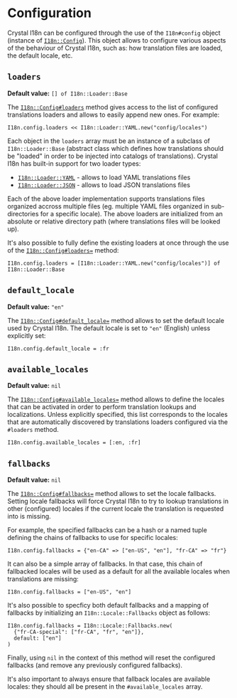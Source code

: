 # Configuration

Crystal I18n can be configured through the use of the `I18n#config` object (instance of 
<a href="/ref/I18n/Config.html" target="_blank"><code>I18n::Config</code></a>). This object allows to configure various
aspects of the behaviour of Crystal I18n, such as: how translation files are loaded, the default locale, etc.

## `loaders`

**Default value:** `[] of I18n::Loader::Base`

The <a href="/ref/I18n/Config.html#loaders:Array(I18n::Loader::Base)-instance-method" target="_blank"><code>I18n::Config#loaders</code></a>
method gives access to the
list of configured translations loaders and allows to easily append new ones. For example:

```crystal
I18n.config.loaders << I18n::Loader::YAML.new("config/locales")
```

Each object in the `loaders` array must be an instance of a subclass of `I18n::Loader::Base` (abstract class which 
defines how translations should be "loaded" in order to be injected into catalogs of translations). Crystal I18n has 
built-in support for two loader types:

* <a href="/ref/I18n/Loader/YAML.html" target="_blank"><code>I18n::Loader::YAML</code></a> - allows to load YAML 
  translations files
* <a href="/ref/I18n/Loader/JSON.html" target="_blank"><code>I18n::Loader::JSON</code></a> - allows to load JSON
  translations files

Each of the above loader implementation supports translations files organized accross multiple files (eg. multiple
YAML files organized in sub-directories for a specific locale). The above loaders are initialized from an absolute or 
relative directory path (where translations files will be looked up).

It's also possible to fully define the existing loaders at once through the use of the <a href="/ref/I18n/Config.html#loaders=(loaders)-instance-method" target="_blank"><code>I18n::Config#loaders=</code></a>
method:

```crystal
I18n.config.loaders = [I18n::Loader::YAML.new("config/locales")] of I18n::Loader::Base
```

## `default_locale`

**Default value:** `"en"`

The <a href="/ref/I18n/Config.html#default_locale=(locale:String%7CSymbol)-instance-method" target="_blank"><code>I18n::Config#default_locale=</code></a>
method allows to set the default locale used by Crystal I18n. The default locale is set to `"en"` (English) unless
explicitly set:

```crystal
I18n.config.default_locale = :fr
```

## `available_locales`

**Default value:** `nil`

The <a href="/ref/I18n/Config.html#available_locales=(available_locales:Array(String%7CSymbol)?)-instance-method" target="_blank"><code>I18n::Config#available_locales=</code></a>
method allows to define the locales that can be activated in order to perform translation lookups and localizations. 
Unless explicitly specified, this list corresponds to the locales that are automatically discovered by translations 
loaders configured via the `#loaders` method.

```crystal
I18n.config.available_locales = [:en, :fr]
```

## `fallbacks`

**Default value:** `nil`

The <a href="/ref/I18n/Config.html#fallbacks=(fallbacks:Array(String%7CSymbol)%7CHash(String%7CSymbol,Array(String%7CSymbol)%7CString%7CSymbol)%7CLocale::Fallbacks%7CNamedTuple%7CNil)-instance-method" target="_blank"><code>I18n::Config#fallbacks=</code></a>
method allows to set the locale fallbacks. Setting locale fallbacks will force Crystal I18n to try to lookup 
translations in other (configured) locales if the current locale the translation is requested into is missing.

For example, the specified fallbacks can be a hash or a named tuple defining the chains of fallbacks to use for specific 
locales:

```crystal
I18n.config.fallbacks = {"en-CA" => ["en-US", "en"], "fr-CA" => "fr"}
```

It can also be a simple array of fallbacks. In that case, this chain of fallbacked locales will be used as a default for 
all the available locales when translations are missing:

```crystal
I18n.config.fallbacks = ["en-US", "en"]
```

It's also possible to specficy both default fallbacks and a mapping of fallbacks by initializing an 
`I18n::Locale::Fallbacks` object as follows:

```crystal
I18n.config.fallbacks = I18n::Locale::Fallbacks.new(
  {"fr-CA-special": ["fr-CA", "fr", "en"]},
  default: ["en"]
)
```

Finally, using `nil` in the context of this method will reset the configured fallbacks (and remove any previously 
configured fallbacks).

It's also important to always ensure that fallback locales are available locales: they should all be present in the 
`#available_locales` array.
